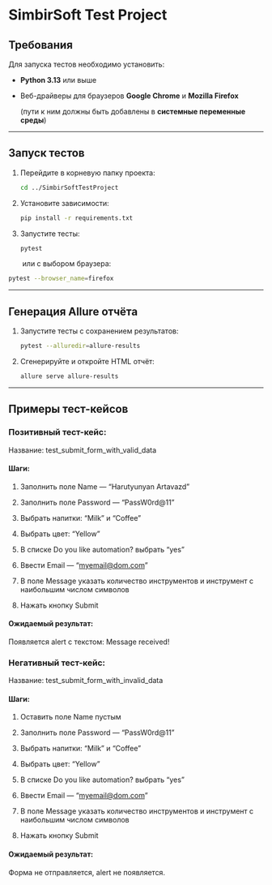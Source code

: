 # SimbirSoft Test Project

## Требования

Для запуска тестов необходимо установить:

- **Python 3.13** или выше  

- Веб-драйверы для браузеров **Google Chrome** и **Mozilla Firefox**  

  (пути к ним должны быть добавлены в **системные переменные среды**)

  

---

## Запуск тестов

1. Перейдите в корневую папку проекта:
   ```bash
   cd ../SimbirSoftTestProject
2. Установите зависимости:
   ```bash
   pip install -r requirements.txt
3. Запустите тесты:
   ```bash
   pytest
&nbsp;&nbsp;&nbsp;&nbsp;&nbsp;&nbsp;&nbsp;или с выбором браузера:
   ```bash
   pytest --browser_name=firefox
```
   

---

## Генерация Allure отчёта
1. Запустите тесты с сохранением результатов:
   ```bash
   pytest --alluredir=allure-results
   ```
2. Сгенерируйте и откройте HTML отчёт:
   ```bash
   allure serve allure-results
   ```
---

## Примеры тест-кейсов

### Позитивный тест-кейс:

Название: test_submit_form_with_valid_data

#### Шаги:

1. Заполнить поле Name — “Harutyunyan Artavazd”

2. Заполнить поле Password — “PassW0rd@11”

3. Выбрать напитки: “Milk” и “Coffee”

4. Выбрать цвет: “Yellow”

5. В списке Do you like automation? выбрать “yes”

6. Ввести Email — “myemail@dom.com”

7. В поле Message указать количество инструментов и инструмент с наибольшим числом символов

8. Нажать кнопку Submit

#### Ожидаемый результат:

Появляется alert с текстом: Message received!



### Негативный тест-кейс:

Название: test_submit_form_with_invalid_data

#### Шаги:

1. Оставить поле Name пустым

2. Заполнить поле Password — “PassW0rd@11”

3. Выбрать напитки: “Milk” и “Coffee”

4. Выбрать цвет: “Yellow”

5. В списке Do you like automation? выбрать “yes”

6. Ввести Email — “myemail@dom.com”

7. В поле Message указать количество инструментов и инструмент с наибольшим числом символов

8. Нажать кнопку Submit

#### Ожидаемый результат:

Форма не отправляется, alert не появляется.
